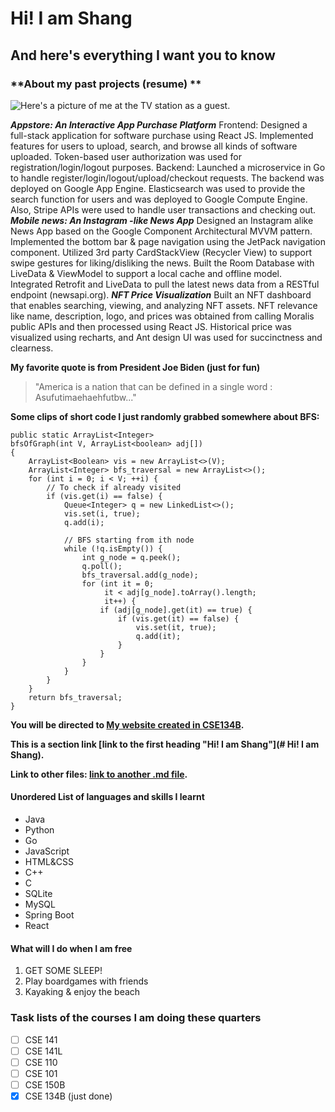 # Hi! I am Shang
## And here's everything I want you to know 
### **About my past projects (resume) **

![Here's a picture of me at the TV station as a guest.](https://idyllic-moxie-4e6cf1.netlify.app/Radiostation.webp)

***Appstore: An Interactive App Purchase Platform***
Frontend: Designed a full-stack application for software purchase using React JS. Implemented features for users to upload, search, and browse all kinds of software uploaded. Token-based user authorization was used for registration/login/logout purposes.
Backend: Launched a microservice in Go to handle register/login/logout/upload/checkout requests. The backend was deployed on Google App Engine. Elasticsearch was used to provide the search function for users and was deployed to Google Compute Engine. Also, Stripe APIs were used to handle user transactions and checking out.
***Mobile news: An Instagram -like News App***
Designed an Instagram alike News App based on the Google Component Architectural MVVM pattern.
Implemented the bottom bar & page navigation using the JetPack navigation component.
Utilized 3rd party CardStackView (Recycler View) to support swipe gestures for liking/disliking the news.
Built the Room Database with LiveData & ViewModel to support a local cache and offline model.
Integrated Retrofit and LiveData to pull the latest news data from a RESTful endpoint (newsapi.org).
***NFT Price Visualization***
Built an NFT dashboard that enables searching, viewing, and analyzing NFT assets. NFT relevance like name, description, logo, and prices was obtained from calling Moralis public APIs and then processed using React JS. Historical price was visualized using recharts, and Ant design UI was used for succinctness and clearness.

**My favorite quote is from President Joe Biden (just for fun)**
>"America is a nation that can be defined in a single word : Asufutimaehaehfutbw..."


**Some clips of short code I just randomly grabbed somewhere about BFS:**
```
public static ArrayList<Integer>
bfsOfGraph(int V, ArrayList<boolean> adj[])
{
    ArrayList<Boolean> vis = new ArrayList<>(V);
    ArrayList<Integer> bfs_traversal = new ArrayList<>();
    for (int i = 0; i < V; ++i) {
        // To check if already visited
        if (vis.get(i) == false) {
            Queue<Integer> q = new LinkedList<>();
            vis.set(i, true);
            q.add(i);
 
            // BFS starting from ith node
            while (!q.isEmpty()) {
                int g_node = q.peek();
                q.poll();
                bfs_traversal.add(g_node);
                for (int it = 0;
                     it < adj[g_node].toArray().length;
                     it++) {
                    if (adj[g_node].get(it) == true) {
                        if (vis.get(it) == false) {
                            vis.set(it, true);
                            q.add(it);
                        }
                    }
                }
            }
        }
    }
    return bfs_traversal;
}
```


**You will be directed to [My website created in CSE134B](https://idyllic-moxie-4e6cf1.netlify.app/).**

**This is a section link [link to the first heading "Hi! I am Shang"](# Hi! I am Shang).**

**Link to other files: [link to another .md file](./anotherfiletobedirected.md).**

#### Unordered List of languages and skills I learnt

* Java
* Python
* Go
* JavaScript
* HTML&CSS
* C++
* C
* SQLite
* MySQL
* Spring Boot
* React
  

#### What will I do when I am free

1. GET SOME SLEEP!
2. Play boardgames with friends
3. Kayaking & enjoy the beach


### Task lists of the courses I am doing these quarters

- [ ] CSE 141
- [ ] CSE 141L
- [ ] CSE 110
- [ ] CSE 101
- [ ] CSE 150B
- [x] CSE 134B (just done)
